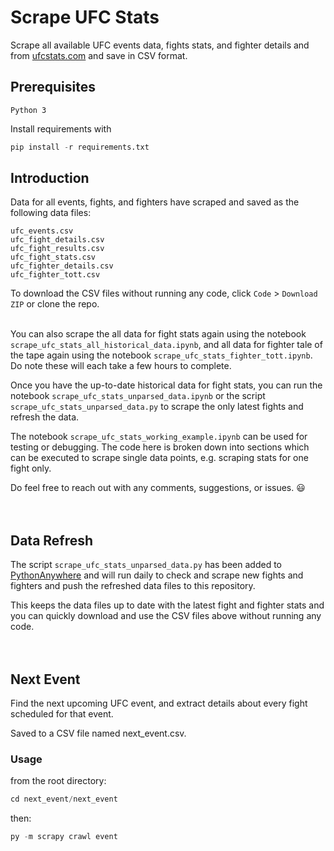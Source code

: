 # Scrape UFC Stats
Scrape all available UFC events data, fights stats, and fighter details and from [ufcstats.com](http://ufcstats.com/) and save in CSV format.

## Prerequisites
```
Python 3
```
Install requirements with 
```python
pip install -r requirements.txt
```


## Introduction

Data for all events, fights, and fighters have scraped and saved as the following data files:
```
ufc_events.csv
ufc_fight_details.csv
ufc_fight_results.csv
ufc_fight_stats.csv
ufc_fighter_details.csv
ufc_fighter_tott.csv
```

To download the CSV files without running any code, click `Code` > `Download ZIP` or clone the repo.
<br>
<br>

You can also scrape the all data for fight stats again using the notebook `scrape_ufc_stats_all_historical_data.ipynb`, and all data for fighter tale of the tape again using the notebook `scrape_ufc_stats_fighter_tott.ipynb`.
Do note these will each take a few hours to complete.

Once you have the up-to-date historical data for fight stats, you can run the notebook `scrape_ufc_stats_unparsed_data.ipynb` or the script `scrape_ufc_stats_unparsed_data.py` to scrape the only latest fights and refresh the data.

The notebook `scrape_ufc_stats_working_example.ipynb` can be used for testing or debugging. The code here is broken down into sections which can be executed to scrape single data points, e.g. scraping stats for one fight only.

Do feel free to reach out with any comments, suggestions, or issues. 😃
<br>
<br>
<br>

## Data Refresh

The script `scrape_ufc_stats_unparsed_data.py` has been added to [PythonAnywhere](https://www.pythonanywhere.com/?affiliate_id=00a8b72b) and will run daily to check and scrape new fights and fighters and push the refreshed data files to this repository. 

This keeps the data files up to date with the latest fight and fighter stats and you can quickly download and use the CSV files above without running any code.
<br>
<br>
<br>

## Next Event

Find the next upcoming UFC event, and extract details about every fight scheduled for that event.

Saved to a CSV file named next_event.csv.

### Usage

from the root directory:
```python
cd next_event/next_event
```
then:
```python
py -m scrapy crawl event
```
